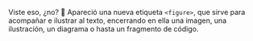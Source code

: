 Viste eso, ¿no? :eyes: Apareció una nueva etiqueta `<figure>`, que sirve para acompañar e ilustrar al texto, encerrando en ella una imagen, una ilustración, un diagrama o hasta un fragmento de código. 